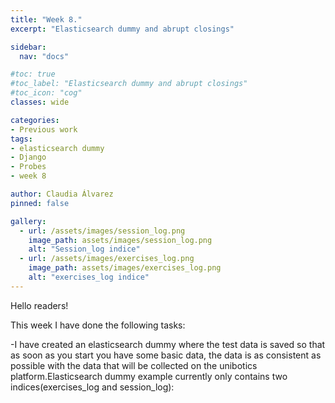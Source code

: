 ```yaml
---
title: "Week 8."
excerpt: "Elasticsearch dummy and abrupt closings"

sidebar:
  nav: "docs"

#toc: true
#toc_label: "Elasticsearch dummy and abrupt closings"
#toc_icon: "cog"
classes: wide

categories:
- Previous work
tags:
- elasticsearch dummy
- Django
- Probes
- week 8

author: Claudia Álvarez
pinned: false

gallery:
  - url: /assets/images/session_log.png
    image_path: assets/images/session_log.png
    alt: "Session_log indice"
  - url: /assets/images/exercises_log.png
    image_path: assets/images/exercises_log.png
    alt: "exercises_log indice"
---
```

 Hello readers!
 
 This week I have done the following tasks:
 
-I have created an elasticsearch dummy where the test data is saved so that as soon as you start you have some basic data, the data is as consistent as possible with the data that will be collected on the unibotics platform.Elasticsearch dummy example currently only contains two indices(exercises_log and session_log):



